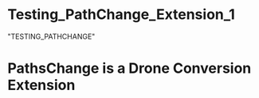 # Testing_PathChange_Extension_1
"TESTING_PATHCHANGE"
# PathsChange is a Drone Conversion Extension
